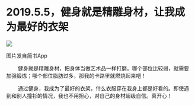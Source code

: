 
# 2019.5.5，健身就是精雕身材，让我成为最好的衣架

![](http://upload-images.jianshu.io/upload_images/3910675-1f1950cd830feaa3.jpg?imageMogr2/auto-orient/strip%7CimageView2/2/w/1080/q/50)  

图片发自简书App

        健身就是精雕身材，把身体当做艺术品一样打磨。哪个部位比较弱，就需要加强锻炼；哪个部位脂肪过多，那我的卡路里就燃烧起来吧！  

        通过健身，我成为了最好的衣架，什么衣服穿在我身上都是好看的。即使遇到和别人撞衫的情况，我也不用担心，对自己的身材超级自信。真开心！